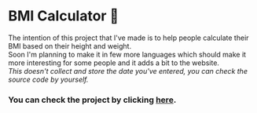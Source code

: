 # BMI Calculator 🍊

The intention of this project that I've made is to help people calculate their BMI based on their height and weight.
<br>
Soon I'm planning to make it in few more languages which should make it more interesting for some people and it adds a bit to the website.
<br>
_This doesn't collect and store the date you've entered, you can check the source code by yourself._

### You can check the project by clicking [here](https://StrahinjaLukic03.github.io/BMICalculator).